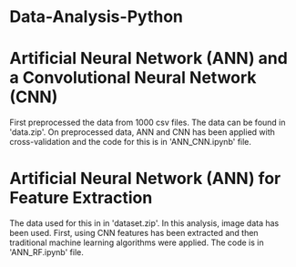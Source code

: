 # Data-Analysis-Python

# Artificial Neural Network (ANN) and a Convolutional Neural Network (CNN)
First preprocessed the data from 1000 csv files. The data can be found in 'data.zip'. On preprocessed data, ANN and CNN has been applied with cross-validation and the code for this is in 'ANN_CNN.ipynb' file.

# Artificial Neural Network (ANN) for Feature Extraction
The data used for this in in 'dataset.zip'. In this analysis, image data has been used. First, using CNN features has been extracted and then traditional machine learning algorithms were applied. The code is in 'ANN_RF.ipynb' file.
